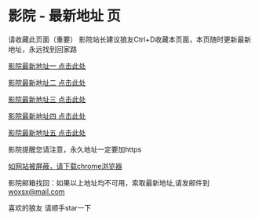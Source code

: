 # 影院 - 最新地址 页

请收藏此页面（重要）
影院站长建议狼友Ctrl+D收藏本页面，本页随时更新最新地址，永远找到回家路

[影院最新地址一 点击此处](https://5eznt.top/) 

[影院最新地址二 点击此处](https://5ezuy.top/) 

[影院最新地址三 点击此处](https://5uzsr.top/) 

[影院最新地址四 点击此处](https://5ezuy.top/) 

[影院最新地址五 点击此处](https://5eznt.top/) 

影院提醒您请注意，永久地址一定要加https

[如网站被屏蔽，请下载chrome浏览器](https://8xe23.com/chrome_93.0.4577.82.apk) 

影院邮箱找回：如果以上地址均不可用，索取最新地址,请发邮件到 woxsx@mail.com

喜欢的狼友 请顺手star一下
